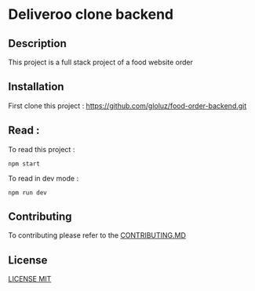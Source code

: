 # Deliveroo clone backend

## Description

This project is a full stack project of a food website order

## Installation

First clone this project : https://github.com/gloluz/food-order-backend.git

## Read :

To read this project :

`npm start`

To read in dev mode :

`npm run dev`

## Contributing

To contributing please refer to the [CONTRIBUTING.MD](CONTRIBUTING.MD)

## License

[LICENSE MIT](LICENSE)

